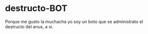 # destructo-BOT
Porque me gusto la muchacha yo soy un boto que se administrato el destructo del anus, a si.
